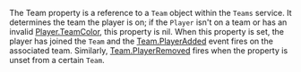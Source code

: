 The Team property is a reference to a `Team` object within the `Teams` service. It determines the team the player is on; if the `Player` isn't on a team or has an invalid [Player.TeamColor](https://developer.roblox.com/api-reference/property/Player/TeamColor), this property is nil. When this property is set, the player has joined the `Team` and the [Team.PlayerAdded](https://developer.roblox.com/api-reference/event/Team/PlayerAdded) event fires on the associated team. Similarly, [Team.PlayerRemoved](https://developer.roblox.com/api-reference/event/Team/PlayerRemoved) fires when the property is unset from a certain `Team`.